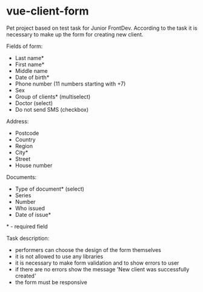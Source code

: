 # vue-client-form

Pet project based on test task for Junior FrontDev. According to the task it is necessary to make up the form for creating new client.

Fields of form:
- Last name*
- First name*
- Middle name
- Date of birth*
- Phone number (11 numbers starting with +7)
- Sex
- Group of clients* (multiselect)
- Doctor (select)
- Do not send SMS (checkbox)

Address:
- Postcode
- Country
- Region
- City*
- Street
- House number

Documents:
- Type of document* (select)
- Series
- Number
- Who issued
- Date of issue*

\* - required field

Task description:
- performers can choose the design of the form themselves
- it is not allowed to use any libraries
- it is necessary to make form validation and to show errors to user
- if there are no errors show the message 'New client was successfully created'
- the form must be responsive
